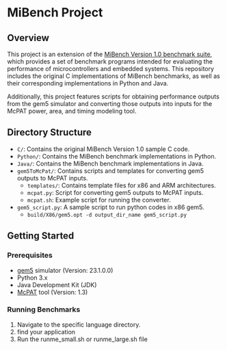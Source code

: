 # MiBench Project

## Overview

This project is an extension of the [MiBench Version 1.0 benchmark suite](https://vhosts.eecs.umich.edu/mibench/), which provides a set of benchmark programs intended for evaluating the performance of microcontrollers and embedded systems. This repository includes the original C implementations of MiBench benchmarks, as well as their corresponding implementations in Python and Java.

Additionally, this project features scripts for obtaining performance outputs from the gem5 simulator and converting those outputs into inputs for the McPAT power, area, and timing modeling tool.

## Directory Structure

- `C/`: Contains the original MiBench Version 1.0 sample C code.
- `Python/`: Contains the MiBench benchmark implementations in Python.
- `Java/`: Contains the MiBench benchmark implementations in Java.
- `gem5ToMcPat/`: Contains scripts and templates for converting gem5 outputs to McPAT inputs.
  - `templates/`: Contains template files for x86 and ARM architectures.
  - `mcpat.py`: Script for converting gem5 outputs to McPAT inputs.
  - `mcpat.sh`: Example script for running the converter.
- `gem5_script.py`: A sample script to run python codes in x86 gem5.
  - `build/X86/gem5.opt -d output_dir_name gem5_script.py` 

## Getting Started

### Prerequisites

- [gem5](https://github.com/gem5/gem5/releases/tag/v23.1.0.0) simulator (Version: 23.1.0.0)
- Python 3.x
- Java Development Kit (JDK)
- [McPAT](https://github.com/HewlettPackard/mcpat/releases/tag/v1.3.0) tool (Version: 1.3)

### Running Benchmarks

1. Navigate to the specific language directory.
2. find your application
3. Run the runme_small.sh or runme_large.sh file
